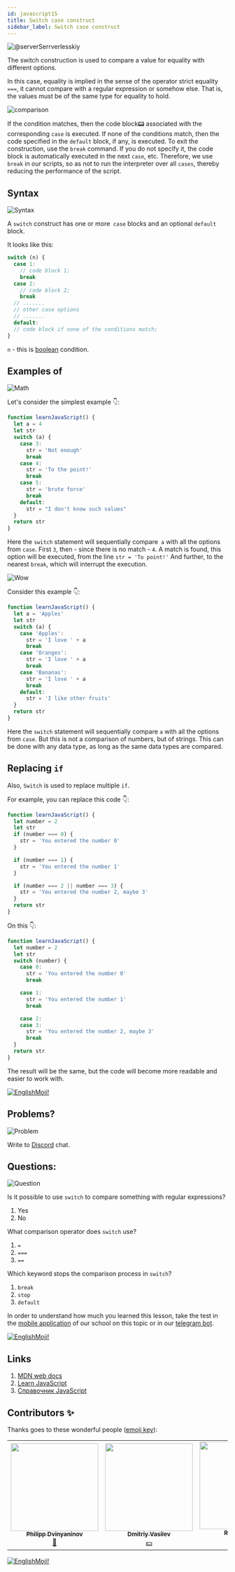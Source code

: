 ```yaml
---
id: javascript15
title: Switch case construct
sidebar_label: Switch case construct
---
```


![@serverSerrverlesskiy](/img/javascript/headers/14.jpg)

The switch construction is used to compare a value for equality with different options.

In this case, equality is implied in the sense of the operator strict equality `===`, it cannot compare with a regular expression or somehow else. That is, the values must be of the same type for equality to hold.

![comparison](https://media.giphy.com/media/icJA0VF7ntoEL18Jez/giphy.gif)

If the condition matches, then the code block📟 associated with the corresponding `case` is executed. If none of the conditions match, then the code specified in the `default` block, if any, is executed. To exit the construction, use the `break` command. If you do not specify it, the code block is automatically executed in the next `case`, etc. Therefore, we use `break` in our scripts, so as not to run the interpreter over all `cases`, thereby reducing the performance of the script.

## Syntax

![Syntax](https://media.giphy.com/media/yR4xZagT71AAM/giphy.gif)

A `switch` construct has one or more` case` blocks and an optional `default` block.

It looks like this:

```jsx
switch (n) {
  case 1:
    // code block 1;
    break
  case 2:
    // code block 2;
    break
  // .......
  // other case options
  // .......
  default:
  // code block if none of the conditions match;
}
```

`n` - this is [boolean](https://jscamp.app/docs/javascript08) condition.

## Examples of

![Math](https://media.giphy.com/media/xT1Ra5h24Eliux3UVq/giphy.gif)

Let's consider the simplest example 👇:

```jsx live
function learnJavaScript() {
  let a = 4
  let str
  switch (a) {
    case 3:
      str = 'Not enough'
      break
    case 4:
      str = 'To the point!'
      break
    case 5:
      str = 'brute force'
      break
    default:
      str = "I don't know such values"
  }
  return str
}
```

Here the `switch` statement will sequentially compare` a` with all the options from `case`.
First `3`, then - since there is no match - `4`. A match is found, this option will be executed, from the line `str = 'To point!'` And further, to the nearest `break`, which will interrupt the execution.

![Wow](https://media.giphy.com/media/3oriO13KTkzPwTykp2/giphy.gif)

Consider this example 👇:

```jsx live
function learnJavaScript() {
  let a = 'Apples'
  let str
  switch (a) {
    case 'Apples':
      str = 'I love ' + a
      break
    case 'Oranges':
      str = 'I love ' + a
      break
    case 'Bananas':
      str = 'I love ' + a
      break
    default:
      str = 'I like other fruits'
  }
  return str
}
```

Here the `switch` statement will sequentially compare `a` with all the options from `case`. But this is not a comparison of numbers, but of strings. This can be done with any data type, as long as the same data types are compared.

## Replacing `if`

Also, `Switch` is used to replace multiple `if`.

For example, you can replace this code 👇:

```jsx live
function learnJavaScript() {
  let number = 2
  let str
  if (number === 0) {
    str = 'You entered the number 0'
  }

  if (number === 1) {
    str = 'You entered the number 1'
  }

  if (number === 2 || number === 3) {
    str = 'You entered the number 2, maybe 3'
  }
  return str
}
```

On this 👇:

```jsx live
function learnJavaScript() {
  let number = 2
  let str
  switch (number) {
    case 0:
      str = 'You entered the number 0'
      break

    case 1:
      str = 'You entered the number 1'
      break

    case 2:
    case 3:
      str = 'You entered the number 2, maybe 3'
      break
  }
  return str
}
```

The result will be the same, but the code will become more readable and easier to work with.

 [![EnglishMoji!](/img/logo/englishmoji.png)](https://apps.apple.com/kz/app/englishmoji/id6450254885)

## Problems?

![Problem](https://media.giphy.com/media/xTiTnGeUsWOEwsGoG4/giphy.gif)

Write to [Discord](https://discord.gg/6GDAfXn) chat.

## Questions:

![Question](https://media.giphy.com/media/l0HlRnAWXxn0MhKLK/giphy.gif)

Is it possible to use `switch` to compare something with regular expressions?

1. Yes
2. No

What comparison operator does `switch` use?

1. `=`
2. `===`
3. `==`

Which keyword stops the comparison process in `switch`?

1. `break`
2. `stop`
3. `default`

In order to understand how much you learned this lesson, take the test in the [mobile application](http://onelink.to/njhc95) of our school on this topic or in our [telegram bot](https://t.me/javascriptcamp_bot).

[![EnglishMoji!](/img/logo/englishmoji.png)](https://apps.apple.com/kz/app/englishmoji/id6450254885)

## Links

1.  [MDN web docs](https://developer.mozilla.org/ru/docs/Web/JavaScript/Reference/Statements/switch)
2.  [Learn JavaScript](https://learn.javascript.ru/switch)
3.  [Справочник JavaScript](https://javascript.ru/switch)

## Contributors ✨

Thanks goes to these wonderful people ([emoji key](https://allcontributors.org/docs/en/emoji-key)):

<!-- ALL-CONTRIBUTORS-LIST:START - Do not remove or modify this section -->
<!-- prettier-ignore-start -->
<!-- markdownlint-disable -->
<table>
  <tr>
    <td align="center"><a href="https://github.com/FELiX-RN"><img src="https://avatars0.githubusercontent.com/u/72006627?v=4?s=200" width="200px;" alt=""/><br /><sub><b>Philipp Dvinyaninov</b></sub></a><br /><a href="https://github.com/gHashTag/react-native-village/commits?author=FELiX-RN" title="Documentation">📖</a></td>
    <td align="center"><a href="https://fullstackserverless.github.io/"><img src="https://avatars0.githubusercontent.com/u/6774813?v=4?s=200" width="200px;" alt=""/><br /><sub><b>Dmitriy Vasilev</b></sub></a><br /><a href="#financial-gHashTag" title="Financial">💵</a></td>
    <td align="center"><a href="https://github.com/Resoner2005"><img src="https://avatars1.githubusercontent.com/u/75675814?v=4?s=200" width="200px;" alt=""/><br /><sub><b>Resoner2005</b></sub></a><br /><a href="https://github.com/gHashTag/react-native-village/issues?q=author%3AResoner2005" title="Bug reports">🐛 🎨 🖋</a></td>
    <td align="center"><a href="https://github.com/Navernoss"><img src="https://avatars0.githubusercontent.com/u/75784137?v=4?s=200" width="200px;" alt=""/><br /><sub><b>Navernoss</b></sub></a><br /><a href="#content-Navernoss" title="Content">🖋 🐛 🎨 </a></td>
  </tr>
  
</table>

<!-- markdownlint-restore -->
<!-- prettier-ignore-end -->

<!-- ALL-CONTRIBUTORS-LIST:END -->

[![EnglishMoji!](/img/logo/englishmoji.png)](https://apps.apple.com/kz/app/englishmoji/id6450254885)
